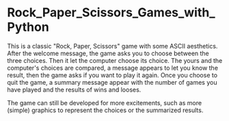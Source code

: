 # Rock_Paper_Scissors_Games_with_Python
This is a classic "Rock, Paper, Scissors" game with some ASCII aesthetics. After the welcome message, the game asks you to choose between the three choices. Then it let the computer choose its choice. The yours and the computer's choices are compared, a message appears to let you know the result, then the game asks if you want to play it again. Once you choose to quit the game, a summary message appear with the number of games you have played and the results of wins and looses.

The game can still be developed for more excitements, such as more (simple) graphics to represent the choices or the summarized results. 
